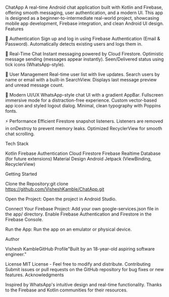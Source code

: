 ChatApp
A real-time Android chat application built with Kotlin and Firebase, offering smooth messaging, user authentication, and a modern UI. This app is designed as a beginner-to-intermediate real-world project, showcasing mobile app development, Firebase integration, and clean Android UI design.
Features

🔐 Authentication
Sign up and log in using Firebase Authentication (Email & Password).
Automatically detects existing users and logs them in.


💬 Real-Time Chat
Instant messaging powered by Cloud Firestore.
Optimistic message sending (messages appear instantly).
Seen/Delivered status using tick icons (WhatsApp-style).


👤 User Management
Real-time user list with live updates.
Search users by name or email with a built-in SearchView.
Displays last message preview and unread message count.


🎨 Modern UI/UX
WhatsApp-style chat UI with a gradient AppBar.
Fullscreen immersive mode for a distraction-free experience.
Custom vector-based app icon and styled logout dialog.
Minimal, clean typography with Poppins fonts.


⚡ Performance
Efficient Firestore snapshot listeners.
Listeners are removed in onDestroy to prevent memory leaks.
Optimized RecyclerView for smooth chat scrolling.



Tech Stack

Kotlin
Firebase Authentication
Cloud Firestore
Firebase Realtime Database (for future extensions)
Material Design
Android Jetpack (ViewBinding, RecyclerView)

Getting Started

Clone the Repository:git clone https://github.com/VisheshKamble/ChatApp.git


Open the Project:
Open the project in Android Studio.


Connect Your Firebase Project:
Add your own google-services.json file in the app/ directory.
Enable Firebase Authentication and Firestore in the Firebase Console.


Run the App:
Run the app on an emulator or physical device.



Author

Vishesh KambleGitHub Profile"Built by an 18-year-old aspiring software engineer."

License
MIT License - Feel free to modify and distribute.
Contributing
Submit issues or pull requests on the GitHub repository for bug fixes or new features.
Acknowledgments

Inspired by WhatsApp's intuitive design and real-time functionality.
Thanks to the Firebase and Kotlin communities for their resources.

